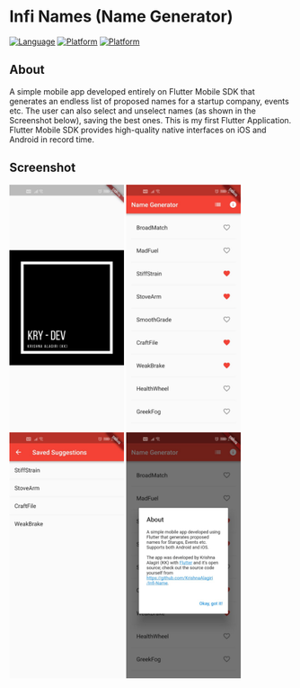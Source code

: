 Infi Names (Name Generator)
=================================

[![Language](https://img.shields.io/badge/language-Flutter-blue.svg?style=flat)](https://www.flutter.dev)
[![Platform](https://img.shields.io/badge/Platform-iOS-orange.svg?style=flat)](https://github.com/KrishnaAlagiri)
[![Platform](https://img.shields.io/badge/Platform-Android-darkgreen.svg?style=flat)](https://github.com/KrishnaAlagiri)


## About
A simple mobile app developed entirely on Flutter Mobile SDK that generates an endless list of proposed names for a startup company, events etc. The user can also select and unselect names (as shown in the Screenshot below), saving the best ones. This is my first Flutter Application. Flutter Mobile SDK provides high-quality native interfaces on iOS and Android in record time.

## Screenshot
<img src="/docs/images/1.jpeg" width="204"/>
<img src="/docs/images/2.jpeg" width="204"/>
<img src="/docs/images/3.jpeg" width="204"/>
<img src="/docs/images/4.jpeg" width="204"/>
